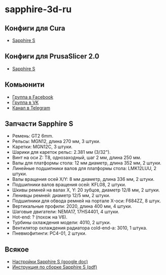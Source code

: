# sapphire-3d-ru

## Конфиги для Cura

* [Sapphire S](https://github.com/SteveJWallace/sapphire-s)

## Конфиги для PrusaSlicer 2.0

* [Sapphire S](https://www.facebook.com/groups/twotrees3Dprinter/permalink/1122322987950966/)

## Комьюнити

* [Группа в Facebook](https://www.facebook.com/twotrees3Dprinter)
* [Группа в VK](https://vk.com/twotrees3dprinter)
* [Канал в Telegram](https://t.me/sapphire3d)

## Запчасти Sapphire S

* Ремень: GT2 6mm.
* Рельсы: MGN12, длина 270 мм, 3 штуки.
* Каретки: MGN12C, 3 штуки.
* Шарики для кареток рельс: 2.381 мм (3/32").
* Винт на оси Z: T8, однозаходный, шаг 2 мм, длина 250 мм.
* Валы для платформы стола: 12 мм диаметр, длина 352 мм, 2 штуки.
* Линейные подшипники валов для платформы стола: LMK12LUU, 2 штуки.
* Валы вращения осей X/Y: 8 мм диаметр, длина 336 мм, 2 штуки.
* Подшипники валов вращения осей: KFL08, 2 штуки.
* Шкивы ремней на валах X, Y: 20 зубцов, диаметр 12/8 мм, 2 штуки.
* Ленивцы ремней: диаметр 12/5 мм, 2 штуки.
* Подшипники для обвода ремней на портале X-оси: F684ZZ, 8 штук.
* Вертикальные профили: 2020, длина 400 мм, 4 штуки.
* Шаговые двигатели: NEMA17, 17HS4401, 4 штуки.
* Hot-end: ? (похож на V6).
* Турбины охлаждения модели: 4010, 2 штуки.
* Вентилятор охлаждения радиатора cold-end-а: 3010, 1 штука.
* Пневмофитинги: PC4-01, 2 штуки.

## Всякое

* [Настройки Sapphire S (google doc)](https://docs.google.com/spreadsheets/d/1BpCiKXwq8uoOQLUBhdG9k6uaBsyg8ym7UOmvDQg8yCM/)
* [Инструкция по сборке Sapphire S (pdf)](https://mega.nz/#!eNkVWYrb!zUiDcvBv-45WkIS6M3q63M5Tff7leEes1r7_btxqWgA)
